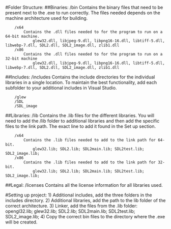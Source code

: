#Folder Structure:
##Binaries:
	/bin
		Contains the binary files that need to be present next to the .exe to run correctly.  The files needed depends on the machine
		architecture used for building.
		
		/x64
			Contains the .dll files needed to for the program to run on a 64-bit machine.
				glew32.dll, libjpeg-9.dll, libpng16-16.dll, libtiff-5.dll, libwebp-7.dll, SDL2.dll, SDL2_image.dll, zlib1.dll
		/x86
			Contains the .dll files needed to for the program to run on a 32-bit machine
				glew32.dll, libjpeg-9.dll, libpng16-16.dll, libtiff-5.dll, libwebp-7.dll, SDL2.dll, SDL2_image.dll, zlib1.dll
				
##Includes:
	/includes
		Contains the include directories for the individual libraries in a single location.  To maintain the best functionality, add
		each subfolder to your additional includes in Visual Studio.
		
		/glew
		/SDL
		/SDL_image

##Libraries:
	/lib
		Contains the .lib files for the different libraries.  You will need to add the /lib folder to additional libraries and then
		add the specific files to the link path.  The exact line to add it found in the Set up section.
		
		/x64
			Contains the .lib files needed to add to the link path for 64-bit.
				glew32.lib; SDL2.lib; SDL2main.lib; SDL2test.lib; SDL2_image.lib;
		/x86
			Contains the .lib files needed to add to the link path for 32-bit.
				glew32.lib; SDL2.lib; SDL2main.lib; SDL2test.lib; SDL2_image.lib;
				
##Legal:
	/licenses
		Contains all the license information for all libraries used.
	
	
	
#Setting up project:
	1) Additional includes, add the three folders in the includes directory.
	2) Additional libraries, add the path to the lib folder of the correct architecture.
	3) Linker, add the files from the .lib folder:
		opengl32.lib; glew32.lib; SDL2.lib; SDL2main.lib; SDL2test.lib; SDL2_image.lib;
	4) Copy the correct bin files to the directory where the .exe will be created.